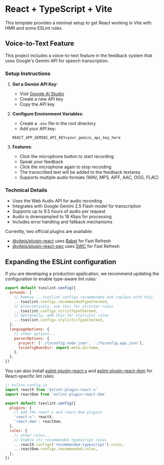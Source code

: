 # React + TypeScript + Vite

This template provides a minimal setup to get React working in Vite with HMR and some ESLint rules.

## Voice-to-Text Feature

This project includes a voice-to-text feature in the feedback system that uses Google's Gemini API for speech transcription.

### Setup Instructions

1. **Get a Gemini API Key**:
   - Visit [Google AI Studio](https://makersuite.google.com/app/apikey)
   - Create a new API key
   - Copy the API key

2. **Configure Environment Variables**:
   - Create a `.env` file in the root directory
   - Add your API key:
   ```
   REACT_APP_GEMINI_API_KEY=your_gemini_api_key_here
   ```

3. **Features**:
   - Click the microphone button to start recording
   - Speak your feedback
   - Click the microphone again to stop recording
   - The transcribed text will be added to the feedback textarea
   - Supports multiple audio formats (WAV, MP3, AIFF, AAC, OGG, FLAC)

### Technical Details

- Uses the Web Audio API for audio recording
- Integrates with Google Gemini 2.5 Flash model for transcription
- Supports up to 9.5 hours of audio per request
- Audio is downsampled to 16 Kbps for processing
- Includes error handling and fallback mechanisms

Currently, two official plugins are available:

- [@vitejs/plugin-react](https://github.com/vitejs/vite-plugin-react/blob/main/packages/plugin-react) uses [Babel](https://babeljs.io/) for Fast Refresh
- [@vitejs/plugin-react-swc](https://github.com/vitejs/vite-plugin-react/blob/main/packages/plugin-react-swc) uses [SWC](https://swc.rs/) for Fast Refresh

## Expanding the ESLint configuration

If you are developing a production application, we recommend updating the configuration to enable type-aware lint rules:

```js
export default tseslint.config({
  extends: [
    // Remove ...tseslint.configs.recommended and replace with this
    ...tseslint.configs.recommendedTypeChecked,
    // Alternatively, use this for stricter rules
    ...tseslint.configs.strictTypeChecked,
    // Optionally, add this for stylistic rules
    ...tseslint.configs.stylisticTypeChecked,
  ],
  languageOptions: {
    // other options...
    parserOptions: {
      project: ['./tsconfig.node.json', './tsconfig.app.json'],
      tsconfigRootDir: import.meta.dirname,
    },
  },
})
```

You can also install [eslint-plugin-react-x](https://github.com/Rel1cx/eslint-react/tree/main/packages/plugins/eslint-plugin-react-x) and [eslint-plugin-react-dom](https://github.com/Rel1cx/eslint-react/tree/main/packages/plugins/eslint-plugin-react-dom) for React-specific lint rules:

```js
// eslint.config.js
import reactX from 'eslint-plugin-react-x'
import reactDom from 'eslint-plugin-react-dom'

export default tseslint.config({
  plugins: {
    // Add the react-x and react-dom plugins
    'react-x': reactX,
    'react-dom': reactDom,
  },
  rules: {
    // other rules...
    // Enable its recommended typescript rules
    ...reactX.configs['recommended-typescript'].rules,
    ...reactDom.configs.recommended.rules,
  },
})
```
